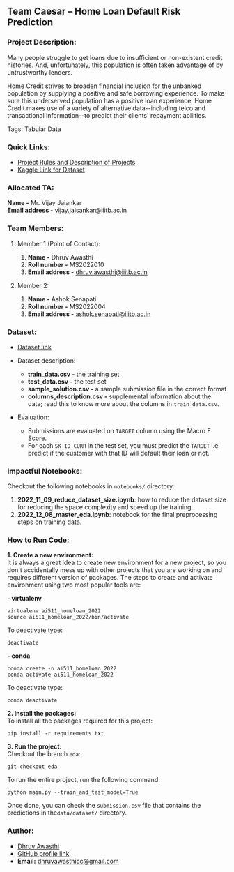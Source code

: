 ## Team Caesar – Home Loan Default Risk Prediction 
  
  
### Project Description:
Many people struggle to get loans due to insufficient or non-existent credit histories. And, unfortunately, this population is often taken advantage of by untrustworthy lenders. 

Home Credit strives to broaden financial inclusion for the unbanked population by supplying a positive and safe borrowing experience. To make sure this underserved population has a positive loan experience, Home Credit makes use of a variety of alternative data--including telco and transactional information--to predict their clients' repayment abilities. 

Tags: Tabular Data  
  
  
### Quick Links:
- [Project Rules and Description of Projects](https://docs.google.com/document/d/12uzoeAaKx6GcpCnKcnbjeYEB-_U1J5ddhh8_xT6C4c4/edit)
- [Kaggle Link for Dataset](https://www.kaggle.com/competitions/ai511-homeloan-2022)
  
  
### Allocated TA:
**Name -** Mr. Vijay Jaiankar  
**Email address -** vijay.jaisankar@iiitb.ac.in  
  
### Team Members: 
1. Member 1 (Point of Contact):  
   1. **Name -** Dhruv Awasthi
   2. **Roll number -** MS2022010
   3. **Email address -** dhruv.awasthi@iiitb.ac.in

2. Member 2:
   1. **Name -** Ashok Senapati
   2. **Roll number -** MS2022004 
   3. **Email address -** ashok.senapati@iiitb.ac.in
  
  
### Dataset:
- [Dataset link](https://www.kaggle.com/competitions/ai511-homeloan-2022/data)
- Dataset description:  
  - **train_data.csv -** the training set
  - **test_data.csv -** the test set
  - **sample_solution.csv -** a sample submission file in the correct format
  - **columns_description.csv -** supplemental information about the data; read this to know more about the columns in `train_data.csv`.

- Evaluation:
  - Submissions are evaluated on `TARGET` column using the Macro F Score. 
  - For each `SK_ID_CURR` in the test set, you must predict the `TARGET` i.e predict if the customer with that ID will default their loan or not.

### Impactful Notebooks:
Checkout the following notebooks in `notebooks/` directory:
1. **2022_11_09_reduce_dataset_size.ipynb**: how to reduce the dataset size for reducing the space complexity and speed up the training.
2. **2022_12_08_master_eda.ipynb**:  notebook for the final preprocessing steps on training data.  


### How to Run Code:
**1. Create a new environment:**  
It is always a great idea to create new environment for a new project, so you  
don't accidentally mess up with other projects that you are working on and 
requires different version of packages. The steps to create and activate 
environment using two most popular tools are:  

**- virtualenv**  
```
virtualenv ai511_homeloan_2022
source ai511_homeloan_2022/bin/activate
```  
To deactivate type:
```
deactivate
```
**- conda**  
```
conda create -n ai511_homeloan_2022
conda activate ai511_homeloan_2022
```
To deactivate type:
```
conda deactivate
```  

**2. Install the packages:**  
To install all the packages required for this project:
```
pip install -r requirements.txt
```  

**3. Run the project:**  
Checkout the branch `eda`:  
```
git checkout eda
```  

To run the entire project, run the following command: 
```
python main.py --train_and_test_model=True
```
  
Once done, you can check the `submission.csv` file that contains the predictions in the`data/dataset/` directory.

### Author:  
- [Dhruv Awasthi](https://www.linkedin.com/in/dhruv-awasthi/)
- [GitHub profile link](https://github.com/DhruvAwasthi)
- **Email:** dhruvawasthicc@gmail.com